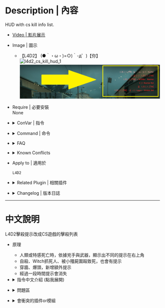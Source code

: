 # Description | 內容
HUD with cs kill info list.

* [Video | 影片展示](https://youtu.be/Cehi0IxaCpI)

* Image | 圖示
    * 【L4D2】 (●｀・ω・)=Ｏ)｀-д゜)【你】
    <br/>![l4d2_cs_kill_hud_1](image/l4d2_cs_kill_hud_1.gif)
    <br/>![l4d2_cs_kill_hud_2](image/l4d2_cs_kill_hud_2.jpg)

* Require | 必要安裝
<br/>None

* <details><summary>ConVar | 指令</summary>

    * cfg/sourcemod/l4d2_cs_kill_hud.cfg
        ```php
        // 0=Plugin off, 1=Plugin on.
        l4d2_cs_kill_hud_enable "1"

        // Numbers of kill list on hud (Default: 5, MAX: 6)
        l4d2_cs_kill_hud_number "5"

        // Time in seconds to erase kill list on hud.
        l4d2_cs_kill_hud_notice_time "7"

        // If 1, disable offical player death message (the red font of kill info)
        l4d2_cs_kill_hud_disable_standard_message "1"

        // X (horizontal) position of the kill list.
        // Note: setting it to less than 0.0 may cut/hide the text at screen.
        l4d2_cs_kill_hud_x "0.5"

        // Y (vertical) position of the kill list.
        // Note: setting it to less than 0.0 may cut/hide the text at screen.
        l4d2_cs_kill_hud_y "0.1"

        // Text area Width.
        l4d2_cs_kill_hud_width "0.49"

        // Text area Height.
        l4d2_cs_kill_hud_height "0.04"

        // Aligns the text horizontally.
        // 1 = LEFT, 2 = CENTER, 3 = RIGHT.
        l4d2_cs_kill_hud_text_align "3"

        // Which team should see the text.
        // 0 = ALL, 1 = SURVIVOR, 2 = INFECTED.
        l4d2_cs_kill_hud_team "0"

        // If 1, Makes the text blink from white to red.
        l4d2_cs_kill_hud_blink "1"

        // If 1, Shows the text inside a black transparent background.
        // Note: the background may not draw properly when initialized as "0", start the map with "1" to render properly.
        l4d2_cs_kill_hud_background "0"
        ```
</details>

* <details><summary>Command | 命令</summary>

    None
</details>

* <details><summary>FAQ</summary>

    * How to customize weapon icon?
        * [l4d2_cs_kill_hud.sp](/l4d2_cs_kill_hud/scripting/l4d2_cs_kill_hud.sp#L92-L137) line 92 ~ 137
        * Recompile, done.

    * How to switch HUD position?
        * Modify ```l4d2_cs_kill_hud_x``` cvar
        * Modify ```l4d2_cs_kill_hud_y``` cvar
        * Coordinate diagram
        <br/>![l4d2_cs_kill_hud_3](image/l4d2_cs_kill_hud_3.jpg)
</details>

* <details><summary>Known Conflicts</summary>
    
    If you don't use any of these at all, no need to worry about conflicts.
    1. [Mod - Admin System](https://steamcommunity.com/sharedfiles/filedetails/?id=214630948)
        * Please Remove
</details>

* Apply to | 適用於
    ```
    L4D2
    ```

* <details><summary>Related Plugin | 相關插件</summary>

    1. [l4d2_scripted_hud](https://github.com/fbef0102/Game-Private_Plugin/tree/main/L4D_插件/Server_伺服器/l4d2_scripted_hud): Display text for up to 5 scripted HUD slots on the screen.
        * 在玩家畫面上方五個Hud位置顯示不同的特殊文字
    2. [l4d2_kills_manager](https://github.com/fbef0102/Game-Private_Plugin/tree/main/L4D_插件/Special_Infected_特感/l4d2_kills_manager): Sets the real killer of a special infected, based on who inflicted the most damage, instead of last shot.
        * 強制將特感擊殺者改成造成傷害最多的玩家
</details>

* <details><summary>Changelog | 版本日誌</summary>

    * v1.9h (2024-5-1)
        * Add "unknown weapons"
        * Add "Infected kill Infected"

    * v1.8h (2024-3-28)
        * Add system attacker

    * v1.7h (2024-3-20)
        * Add falling from roof

    * v1.6h (2024-3-8)
        * Update cvars

    * v1.5h (2023-9-12)
        * Add chainsaw

    * v1.4h (2023-6-11)
        * Shows the text inside a black transparent background.
        * Remove headshot or behind wall text if weapon is "pipe bomb", "fire", "melee punch"

    * v1.2h (2023-6-2)
        * Fixed common infected null string

    * v1.1h (2023-6-2)
        * Support Versus mode and witch killed

    * v1.0h (2023-5-28)
        * Merge inc with main sp file
        * Delete all functions, only cs kill info
        * Optimize code and improve performance
        * Add more convars
        * Makes the text blink from white to red.
        * Numbers of kill list on hud
        * Hud will vanish after period time

    * v1.0.3
        * [Original Plugin by LinLinLin](https://forums.alliedmods.net/showthread.php?t=340601)
</details>

- - - -
# 中文說明
L4D2擊殺提示改成CS遊戲的擊殺列表

* 原理
    * 人類或特感死亡時，依據兇手與武器，顯示出不同的提示在右上角
    * 自殺、Witch抓死人、被小殭屍圍毆致死，也會有提示
    * 穿牆、爆頭，新增額外提示
    * 經過一段時間提示會消失

* <details><summary>指令中文介紹 (點我展開)</summary>

    * cfg/sourcemod/l4d2_cs_kill_hud.cfg
        ```php
        // 0=關閉插件, 1=啟動插件
        l4d2_cs_kill_hud_enable "1"

        // 一次最多顯示的擊殺行數 (預設: 5, 最大: 6)
        l4d2_cs_kill_hud_number "5"

        // 擊殺列表顯示停留的時間.
        l4d2_cs_kill_hud_notice_time "7"

        // 為1時，關閉L4D2官方的擊殺提示 (左方紅字黑框的HUD)
        l4d2_cs_kill_hud_disable_standard_message "1"

        // 擊殺列表的X軸位置
        // 注意: 數值低於0可能會導致文字被切掉
        l4d2_cs_kill_hud_x "0.5"

        // 擊殺列表的Y軸位置
        // 注意: 數值低於0可能會導致文字被切掉
        l4d2_cs_kill_hud_y "0.1"

        // 文字框的寬度
        // 非文字變大
        l4d2_cs_kill_hud_width "0.49"

        // 文字框的高度
        // 非文字變大
        l4d2_cs_kill_hud_height "0.04"

        // 文字水平排版
        // 1 = 置左, 2 = 置中, 3 = 置右.
        l4d2_cs_kill_hud_text_align "3"

        // 哪些隊伍能看到擊殺列表
        // 0 = 全部, 1 = 倖存者, 2 = 特感.
        l4d2_cs_kill_hud_team "0"

        // 為1時，擊殺列表文字紅白閃爍
        l4d2_cs_kill_hud_blink "1"

        // 為1時，擊殺列表顯示黑底背景
        // 注意: 修改這項指令可能要重啟地圖才會生效
        l4d2_cs_kill_hud_background "0"
        ```
</details>

* <details><summary>問題區</summary>

    * 如何自製武器圖案?
        * [l4d2_cs_kill_hud.sp](/l4d2_cs_kill_hud/scripting/l4d2_cs_kill_hud.sp#L92-L137) 92 ~ 137 行
        * 重新編譯，完成

    * 如何改變 HUD 位置?
        * 修改 ```l4d2_cs_kill_hud_x``` 指令
        * 修改 ```l4d2_cs_kill_hud_y``` 指令
        * 座標圖
        <br/>![l4d2_cs_kill_hud_3](image/l4d2_cs_kill_hud_3.jpg)
</details>

* <details><summary>會衝突的插件or模組</summary>
    
    如果沒安裝以下內容就不需要擔心衝突
    1. [Mod - Admin System](https://steamcommunity.com/sharedfiles/filedetails/?id=214630948)
        * 請移除
</details>